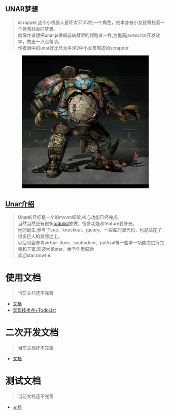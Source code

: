 ## UNAR梦想
> scrapper,这个小机器人是环太平洋2的一个角色，他本身被小女孩寄托着一个拯救社会的梦想。<br>
>就像作者想把unar.js做成前端框架的领跑者一样,为提高javascript开发效率，做出一点点帮助。<br>
> 作者眼中的unar好比环太平洋2中小女孩制造的scrapper
<div align=center><img width="400" src="./scrapper.jpg"/></div>

## [Unar介绍](https://github.com/lkdghzh/unar.js)
> Unar的目标是一个的mvvm框架,核心功能已经完成。<br>
> 当然当然还有很多[todolist](doc/use/senior.md)要做，很多功能和feature要补充。<br>
> 他的诞生,参考了vue、knockout、jquery、一些库的源代码，也是站在了很多巨人的肩膀之上。<br>
> 以后也会参考virtual-dom、snabbdom、pathval等一些单一功能库进行完善和丰富,欢迎大家star，给予作者鼓励<br>
> 欢迎star:bowtie:

# 使用文档
> 当前文档还不完善
* [文档](doc/use/entry.md)
* [实现技术点+TodoList](doc/use/senior.md)

# 二次开发文档
> 当前文档还不完善
* [文档](doc/develop/test.md)

# 测试文档
> 当前文档还不完善
* [文档](doc/develop/test.md)